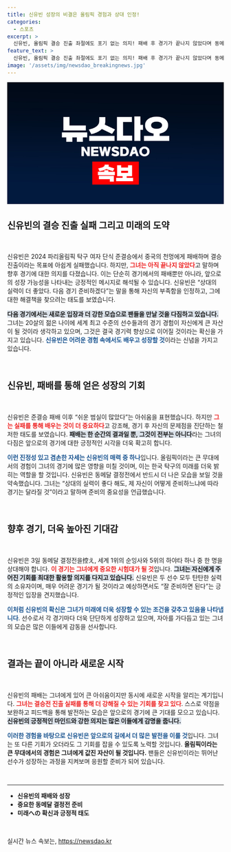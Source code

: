 ```yaml
---
title: 신유빈 성장의 비결은 올림픽 경험과 상대 인정!
categories:
  - 스포츠
excerpt: >
  신유빈, 올림픽 결승 진출 좌절에도 포기 없는 의지! 패배 후 경기가 끝나지 않았다며 동메달 결정전을 향한 다짐을 전했다. 세계 최강과의 대결에서 성장하는 20세의 여전사, 다음 경기에 주목하자!
feature_text: >
  신유빈, 올림픽 결승 진출 좌절에도 포기 없는 의지! 패배 후 경기가 끝나지 않았다며 동메달 결정전을 향한 다짐을 전했다. 세계 최강과의 대결에서 성장하는 20세의 여전사, 다음 경기에 주목하자!
image: '/assets/img/newsdao_breakingnews.jpg'
---
```


<p><img src="/assets/img/newsdao_breakingnews.jpg" alt="cryptoinkorea 속보" /></p>

<h2 data-ke-size="size26">신유빈의 결승 진출 실패 그리고 미래의 도약</h2>

<p data-ke-size="size16">&nbsp;</p>

<p>신유빈은 2024 파리올림픽 탁구 여자 단식 준결승에서 중국의 천멍에게 패배하며 결승 진출이라는 목표에 아쉽게 실패했습니다. 하지만, <b><span style="color: #ee2323;">그녀는 아직 끝나지 않았다</span></b>고 말하며 향후 경기에 대한 의지를 다졌습니다. 이는 단순히 경기에서의 패배뿐만 아니라, 앞으로의 성장 가능성을 나타내는 긍정적인 메시지로 해석될 수 있습니다. 신유빈은 “상대의 실력이 더 좋았다. 다음 경기 준비하겠다”는 말을 통해 자신의 부족함을 인정하고, 그에 대한 해결책을 찾으려는 태도를 보였습니다. </p>

<p><b><span style="background-color: #21538527;">다음 경기에서는 새로운 입장과 더 강한 모습으로 팬들을 만날 것을 다짐하고 있습니다.</span></b> 그녀는 20살의 젊은 나이에 세계 최고 수준의 선수들과의 경기 경험이 자신에게 큰 자산이 될 것이라 생각하고 있으며, 그것은 결국 경기력 향상으로 이어질 것이라는 확신을 가지고 있습니다. <b><span style="color: #1a5490;">신유빈은 어려운 경험 속에서도 배우고 성장할 것</span></b>이라는 신념을 가지고 있습니다.</p>

<p data-ke-size="size16">&nbsp;</p>

<h2 data-ke-size="size26">신유빈, 패배를 통해 얻은 성장의 기회</h2>

<p data-ke-size="size16">&nbsp;</p>

<p>신유빈은 준결승 패배 이후 “쉬운 범실이 많았다”는 아쉬움을 표현했습니다. 하지만 <b><span style="color: #ee2323;">그는 실패를 통해 배우는 것이 더 중요하다</span></b>고 강조해, 경기 후 자신의 문제점을 진단하는 철저한 태도를 보였습니다. <b><span style="background-color: #21538527;">패배는 한 순간의 결과일 뿐, 그것이 전부는 아니다</span></b>라는 그녀의 다짐은 앞으로의 경기에 대한 긍정적인 시각을 더욱 확고히 합니다. </p>

<p><b><span style="color: #1a5490;">이런 진정성 있고 겸손한 자세는 신유빈의 매력 중 하나</span></b>입니다. 올림픽이라는 큰 무대에서의 경험이 그녀의 경기에 많은 영향을 미칠 것이며, 이는 한국 탁구의 미래를 더욱 밝히는 역할을 할 것입니다. 신유빈은 동메달 결정전에서 반드시 더 나은 모습을 보일 것을 약속했습니다. 그녀는 “상대의 실력이 좋다 해도, 제 자신이 어떻게 준비하느냐에 따라 경기는 달라질 것”이라고 말하며 준비의 중요성을 언급했습니다.</p>

<p data-ke-size="size16">&nbsp;</p>

<h2 data-ke-size="size26">향후 경기, 더욱 높아진 기대감</h2>

<p data-ke-size="size16">&nbsp;</p>

<p>신유빈은 3일 동메달 결정전을控え, 세계 1위의 순잉사와 5위의 하야타 하나 중 한 명을 상대해야 합니다. <b><span style="color: #ee2323;">이 경기는 그녀에게 중요한 시험대가 될 것</span></b>입니다. <b><span style="background-color: #21538527;">그녀는 자신에게 주어진 기회를 최대한 활용할 의지를 다지고 있습니다.</span></b> 신유빈은 두 선수 모두 탄탄한 실력의 소유자이며, 매우 어려운 경기가 될 것이라고 예상하면서도 “잘 준비하면 된다”는 긍정적인 입장을 견지했습니다.</p>

<p><b><span style="color: #1a5490;">이처럼 신유빈의 확신은 그녀가 미래에 더욱 성장할 수 있는 조건을 갖추고 있음을 나타냅니다</span></b>. 선수로서 각 경기마다 더욱 단단하게 성장하고 있으며, 자아를 가다듬고 있는 그녀의 모습은 많은 이들에게 감동을 선사합니다.</p>

<p data-ke-size="size16">&nbsp;</p>

<h2 data-ke-size="size26">결과는 끝이 아니라 새로운 시작</h2>

<p data-ke-size="size16">&nbsp;</p>

<p>신유빈의 패배는 그녀에게 있어 큰 아쉬움이지만 동시에 새로운 시작을 알리는 계기입니다. <b><span style="color: #ee2323;">그녀는 결승전 진출 실패를 통해 더 강해질 수 있는 기회를 찾고 있다</span></b>. 스스로 약점을 보완하고 피드백을 통해 발전하는 모습은 앞으로의 경기에 큰 기대를 모으고 있습니다. <b><span style="background-color: #21538527;">신유빈의 긍정적인 마인드와 강한 의지는 많은 이들에게 감명을 줍니다.</span></b></p>

<p><b><span style="color: #1a5490;">이러한 경험을 바탕으로 신유빈은 앞으로의 길에서 더 많은 발전을 이룰 것</span></b>입니다. 그녀는 또 다른 기회가 오더라도 그 기회를 잡을 수 있도록 노력할 것입니다. <b>올림픽이라는 큰 무대에서의 경험은 그녀에게 값진 자산이 될 것입니다.</b> 팬들은 신유빈이라는 뛰어난 선수가 성장하는 과정을 지켜보며 응원할 준비가 되어 있습니다. </p>

<p data-ke-size="size16">&nbsp;</p>

<hr>

<ul>
<li><b>신유빈의 패배와 성장</b></li>
<li><b>중요한 동메달 결정전 준비</b></li>
<li><b>미래への 확신과 긍정적 태도</b></li>
</ul>

<p data-ke-size="size16">&nbsp;</p>
실시간 뉴스 속보는, <a href="https://newsdao.kr" rel="dofollow">https://newsdao.kr</a>


